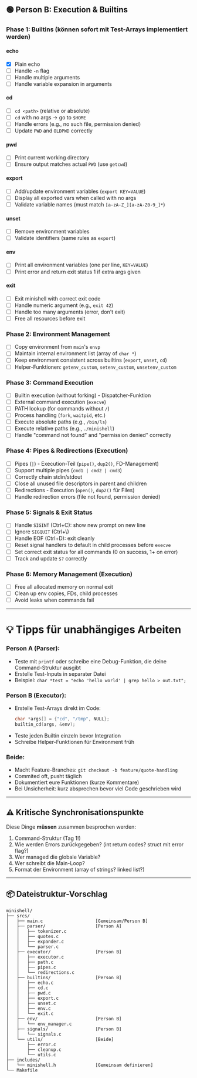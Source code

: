 ## 🟢 Person B: Execution & Builtins

### Phase 1: Builtins (können sofort mit Test-Arrays implementiert werden)

#### echo
- [x] Plain echo
- [ ] Handle `-n` flag
- [ ] Handle multiple arguments
- [ ] Handle variable expansion in arguments

#### cd
- [ ] `cd <path>` (relative or absolute)
- [ ] `cd` with no args → go to `$HOME`
- [ ] Handle errors (e.g., no such file, permission denied)
- [ ] Update `PWD` and `OLDPWD` correctly

#### pwd
- [ ] Print current working directory
- [ ] Ensure output matches actual `PWD` (use `getcwd`)

#### export
- [ ] Add/update environment variables (`export KEY=VALUE`)
- [ ] Display all exported vars when called with no args
- [ ] Validate variable names (must match `[a-zA-Z_][a-zA-Z0-9_]*`)

#### unset
- [ ] Remove environment variables
- [ ] Validate identifiers (same rules as `export`)

#### env
- [ ] Print all environment variables (one per line, `KEY=VALUE`)
- [ ] Print error and return exit status 1 if extra args given

#### exit
- [ ] Exit minishell with correct exit code
- [ ] Handle numeric argument (e.g., `exit 42`)
- [ ] Handle too many arguments (error, don't exit)
- [ ] Free all resources before exit

### Phase 2: Environment Management
- [ ] Copy environment from `main`'s `envp`
- [ ] Maintain internal environment list (array of `char *`)
- [ ] Keep environment consistent across builtins (`export`, `unset`, `cd`)
- [ ] Helper-Funktionen: `getenv_custom`, `setenv_custom`, `unsetenv_custom`

### Phase 3: Command Execution
- [ ] Builtin execution (without forking) - Dispatcher-Funktion
- [ ] External command execution (`execve`)
- [ ] PATH lookup (for commands without `/`)
- [ ] Process handling (`fork`, `waitpid`, etc.)
- [ ] Execute absolute paths (e.g., `/bin/ls`)
- [ ] Execute relative paths (e.g., `./minishell`)
- [ ] Handle "command not found" and "permission denied" correctly

### Phase 4: Pipes & Redirections (Execution)
- [ ] Pipes (`|`) - Execution-Teil (`pipe()`, `dup2()`, FD-Management)
- [ ] Support multiple pipes (`cmd1 | cmd2 | cmd3`)
- [ ] Correctly chain stdin/stdout
- [ ] Close all unused file descriptors in parent and children
- [ ] Redirections - Execution (`open()`, `dup2()` für Files)
- [ ] Handle redirection errors (file not found, permission denied)

### Phase 5: Signals & Exit Status
- [ ] Handle `SIGINT` (Ctrl+C): show new prompt on new line
- [ ] Ignore `SIGQUIT` (Ctrl+\\)
- [ ] Handle EOF (Ctrl+D): exit cleanly
- [ ] Reset signal handlers to default in child processes before `execve`
- [ ] Set correct exit status for all commands (0 on success, 1+ on error)
- [ ] Track and update `$?` correctly

### Phase 6: Memory Management (Execution)
- [ ] Free all allocated memory on normal exit
- [ ] Clean up env copies, FDs, child processes
- [ ] Avoid leaks when commands fail

---

# 💡 Tipps für unabhängiges Arbeiten

### Person A (Parser):
- Teste mit `printf` oder schreibe eine Debug-Funktion, die deine Command-Struktur ausgibt
- Erstelle Test-Inputs in separater Datei
- Beispiel: `char *test = "echo 'hello world' | grep hello > out.txt";`

### Person B (Executor):
- Erstelle Test-Arrays direkt im Code:
  ```c
  char *args[] = {"cd", "/tmp", NULL};
  builtin_cd(args, &env);
  ```
- Teste jeden Builtin einzeln bevor Integration
- Schreibe Helper-Funktionen für Environment früh

### Beide:
- Macht Feature-Branches: `git checkout -b feature/quote-handling`
- Commited oft, pusht täglich
- Dokumentiert eure Funktionen (kurze Kommentare)
- Bei Unsicherheit: kurz absprechen bevor viel Code geschrieben wird

---

## ⚠️ Kritische Synchronisationspunkte

Diese Dinge **müssen** zusammen besprochen werden:
1. Command-Struktur (Tag 1!)
2. Wie werden Errors zurückgegeben? (int return codes? struct mit error flag?)
3. Wer managed die globale Variable?
4. Wer schreibt die Main-Loop?
5. Format der Environment (array of strings? linked list?)

---

## 📦 Dateistruktur-Vorschlag

```
minishell/
├── srcs/
│   ├── main.c                    [Gemeinsam/Person B]
│   ├── parser/                   [Person A]
│   │   ├── tokenizer.c
│   │   ├── quotes.c
│   │   ├── expander.c
│   │   └── parser.c
│   ├── executor/                 [Person B]
│   │   ├── executor.c
│   │   ├── path.c
│   │   ├── pipes.c
│   │   └── redirections.c
│   ├── builtins/                 [Person B]
│   │   ├── echo.c
│   │   ├── cd.c
│   │   ├── pwd.c
│   │   ├── export.c
│   │   ├── unset.c
│   │   ├── env.c
│   │   └── exit.c
│   ├── env/                      [Person B]
│   │   └── env_manager.c
│   ├── signals/                  [Person B]
│   │   └── signals.c
│   └── utils/                    [Beide]
│       ├── error.c
│       ├── cleanup.c
│       └── utils.c
├── includes/
│   └── minishell.h               [Gemeinsam definieren]
└── Makefile
```